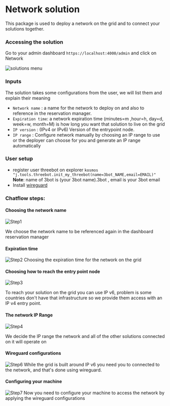 # Network solution

This package is used to deploy a network on the grid and to connect your solutions together.

### Accessing the solution

Go to your admin dashboard `https://localhost:4000/admin` and click on Network

![solutions menu](adminmenu2.png)


### Inputs

The solution takes some configurations from the user, we will list them and explain their meaning

- `Network name` : a name for the network to deploy on and also to reference in the reservation manager.
- `Expiration time`: a network expiration time (minutes=m ,hour=h, day=d, week=w, month=M) is how long you want that solution to live on the grid
- `IP version` : (IPv4 or IPv6) Version of the entrypoint node.
- `IP range` : Configure network manually by choosing an IP range to use or the deployer can choose for you and generate an IP range automatically



### User setup

- register user threebot on explorer `kosmos "j.tools.threebot.init_my_threebot(name=3bot_NAME,email=EMAIL)"` **Note**: name of 3bot is (your 3bot name).3bot , email is your 3bot email
- Install [wireguard](https://www.wireguard.com/install/)


### Chatflow steps:

#### Choosing the network name

![Step1](network1.png)

We choose the network name to be referenced again in the dashboard reservation manager

#### Expiration time

![Step2](network2.png)
Choosing the expiration time for the network on the grid

#### Choosing how to reach the entry point node

![Step3](network3.png)

To reach your solution on the grid you can use IP v6, problem is some countries don't have that infrastructure so we provide them access with an IP v4 entry point.

#### The network IP Range

![Step4](network4.png)

We decide the IP range the network and all of the other solutions connected on it will operate on

#### Wireguard configurations

![Step6](network6.png)
While the grid is built around IP v6 you need you to connected to the network, and that's done using wireguard.

#### Configuring your machine

![Step7](network7.png)
Now you need to configure your machine to access the network by applying the wireguard configurations


